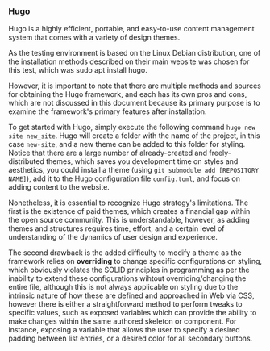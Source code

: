 ### Hugo

Hugo is a highly efficient, portable, and easy-to-use content management system that comes with a variety of design
themes.

As the testing environment is based on the Linux Debian distribution, one of the installation methods described on their
main website was chosen for this test, which was sudo apt install hugo.

However, it is important to note that there are multiple methods and sources for obtaining the Hugo framework, and each
has its own pros and cons, which are not discussed in this document because its primary purpose is to examine the
framework's primary features after installation.

To get started with Hugo, simply execute the following command `hugo new site new_site`. Hugo will create a folder with
the name of the project, in this case `new-site`, and a new theme can be added to this folder for styling. Notice that
there are a large number of already-created and freely-distributed themes, which saves you development time on styles
and aesthetics, you could install a theme (using `git submodule add [REPOSITORY NAME]`), add it to the Hugo
configuration file `config.toml`, and focus on adding content to the website.

Nonetheless, it is essential to recognize Hugo strategy's limitations. The first is the existence of paid themes, which
creates a financial gap within the open source community. This is understandable, however, as adding themes and
structures requires time, effort, and a certain level of understanding of the dynamics of user design and experience.

The second drawback is the added difficulty to modify a theme as the framework relies on **overriding** to change
specific configurations on styling, which obviously violates the SOLID principles in programming as per the inability to
extend these configurations wihtout overriding/changing the entire file, although this is not always applicable on
styling due to the intrinsic nature of how these are defined and approached in Web via CSS, however there is either a
straightforward method to perform tweaks to specific values, such as exposed variables which can provide the ability to
make changes within the same authored skeleton or component. For instance, exposing a variable that allows the user to
specify a desired padding between list entries, or a desired color for all secondary buttons.


